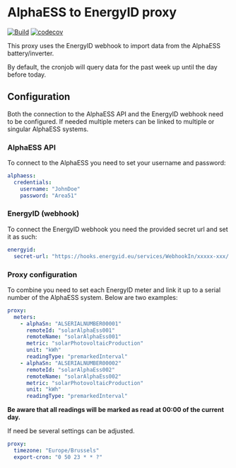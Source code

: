 # AlphaESS to EnergyID proxy

[![Build](https://github.com/mathiasbosman/alphaess-energyid-proxy/actions/workflows/build.yml/badge.svg)](https://github.com/mathiasbosman/alphaess-energyid-proxy/actions/workflows/build.yml)
[![codecov](https://codecov.io/gh/mathiasbosman/alphaess-energyid-proxy/branch/master/graph/badge.svg?token=VixDPmMsct)](https://codecov.io/gh/mathiasbosman/alphaess-energyid-proxy)

This proxy uses the EnergyID webhook to import data from the AlphaESS battery/inverter.

By default, the cronjob will query data for the past week up until the day before today.

## Configuration

Both the connection to the AlphaESS API and the EnergyID webhook need to be configured. If needed
multiple meters can be linked to multiple or singular AlphaESS systems.

### AlphaESS API

To connect to the AlphaESS you need to set your username and password:

```yaml
alphaess:
  credentials:
    username: "JohnDoe"
    password: "Area51"
```

### EnergyID (webhook)

To connect the EnergyID webhook you need the provided secret url and set it as such:

````yaml
energyid:
  secret-url: "https://hooks.energyid.eu/services/WebhookIn/xxxxx-xxx/..."

````

### Proxy configuration

To combine you need to set each EnergyID meter and link it up to a serial number of the AlphaESS
system. Below are two examples:

```yaml
proxy:
  meters:
    - alphaSn: "ALSERIALNUMBER00001"
      remoteId: "solarAlphaEss001"
      remoteName: "solarAlphaEss001"
      metric: "solarPhotovoltaicProduction"
      unit: "kWh"
      readingType: "premarkedInterval"
    - alphaSn: "ALSERIALNUMBER00002"
      remoteId: "solarAlphaEss002"
      remoteName: "solarAlphaEss002"
      metric: "solarPhotovoltaicProduction"
      unit: "kWh"
      readingType: "premarkedInterval"
```

**Be aware that all readings will be marked as read at 00:00 of the current day.**

If need be several settings can be adjusted.

````yaml
proxy:
  timezone: "Europe/Brussels"
  export-cron: "0 50 23 * * ?"
````